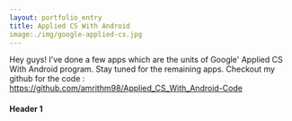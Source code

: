 ```yaml
---
layout: portfolio_entry
title: Applied CS With Android
image:./img/google-applied-cs.jpg
---
```


Hey guys! I've done a few apps which are the units of Google' Applied CS With Android program. Stay tuned for the remaining apps.
Checkout my github for the code : https://github.com/amrithm98/Applied_CS_With_Android-Code

#### Header 1

